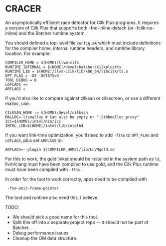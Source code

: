 # CRACER

An asymptotically efficient race detector for Cilk Plus programs. It
requires a version of Cilk Plus that supports both -fno-inline-detach (or -fcilk-no-inline)
and the Batcher runtime system.

You should defined a top-level file `config.mk` which must include definitions for the compiler home, internal runtime headers, and runtime library location. For example:

	COMPILER_HOME = $(HOME)/llvm-cilk
	RUNTIME_INTERNAL = $(HOME)/devel/batcher/cilkplusrts
	RUNTIME_LIB = $(HOME)/llvm-cilk/lib/x86_64/libcilkrts.a
	OPT_FLAG = -O3 -DSTATS=0
	TOOL_DEBUG = 0
	LDFLAGS +=
	ARFLAGS =

If you'd also like to compare against cilksan or cilkscreen, or use a different malloc, use:

	CILKSAN_HOME := $(HOME)/devel/cilksan
	MALLOC=-ltcmalloc # Can also be empty or "-ltbbmalloc_proxy"
	ICC=$(HOME)/intel/bin/icc
	INTEL_LIB=$(HOME)/intel/lib/intel64

If you want link-time optimization, you'll need to add `-flto` to `OPT_FLAG` and `LDFLAGS`, plus set `ARFLAGS` to:

	ARFLAGS=--plugin $(COMPILER_HOME)/lib/LLVMgold.so

For this to work, the gold linker should be installed in the system path as `ld`, llvm/clang must have been compiled to use gold, and the Cilk Plus runtime must have been compiled with `-flto`.

In order for the tool to work correctly, apps need to be compiled with

	 -fno-omit-frame-pointer

The tool and runtime also need this, I believe.


TODO:

* We should pick a good name for this tool.
* Split this off into a separate project repo -- it should not be part of Batcher.
* Debug performance issues
* Cleanup the OM data structure.
